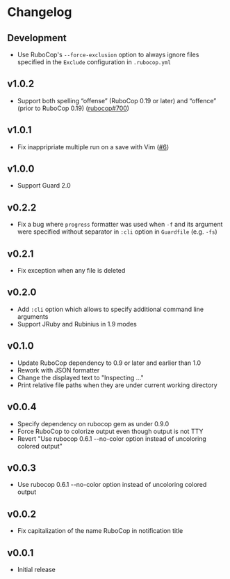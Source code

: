 # Changelog

## Development

* Use RuboCop's `--force-exclusion` option to always ignore files specified in the `Exclude` configuration in `.rubocop.yml`

## v1.0.2

* Support both spelling “offense” (RuboCop 0.19 or later) and “offence” (prior to RuboCop 0.19) ([rubocop#700](https://github.com/bbatsov/rubocop/issues/700))

## v1.0.1

* Fix inappripriate multiple run on a save with Vim ([#6](https://github.com/yujinakayama/guard-rubocop/pull/6))

## v1.0.0

* Support Guard 2.0

## v0.2.2

* Fix a bug where `progress` formatter was used when `-f` and its argument were specified without separator in `:cli` option in `Guardfile` (e.g. `-fs`)

## v0.2.1

* Fix exception when any file is deleted

## v0.2.0

* Add `:cli` option which allows to specify additional command line arguments
* Support JRuby and Rubinius in 1.9 modes

## v0.1.0

* Update RuboCop dependency to 0.9 or later and earlier than 1.0
* Rework with JSON formatter
* Change the displayed text to "Inspecting ..."
* Print relative file paths when they are under current working directory

## v0.0.4

* Specify dependency on rubocop gem as under 0.9.0
* Force RuboCop to colorize output even though output is not TTY
* Revert "Use rubocop 0.6.1 --no-color option instead of uncoloring colored output"

## v0.0.3

* Use rubocop 0.6.1 --no-color option instead of uncoloring colored output

## v0.0.2

* Fix capitalization of the name RuboCop in notification title

## v0.0.1

* Initial release
